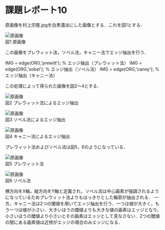 # 課題レポート10

原画像を村上宗隆.jpgを白黒濃淡にした画像とする．これを図1とする．

![原画像](https://github.com/Kobayashi-Takahiro-Training/FILE/blob/master/kadai3_0.jpg)  
図1 原画像

この画像をプレウィット法，ソベル法，キャニー法でエッジ抽出を行う．

IMG = edge(ORG,'prewitt'); % エッジ抽出（プレウィット法）
IMG = edge(ORG,'sobel'); % エッジ抽出（ソベル法）
IMG = edge(ORG,'canny'); % エッジ抽出（キャニー法）

この処理によって得られた画像を図2～4とする．

![原画像](https://github.com/Kobayashi-Takahiro-Training/FILE/blob/master/プレウィット.jpg)  
図2 プレウィット法によるエッジ抽出

![原画像](https://github.com/Kobayashi-Takahiro-Training/FILE/blob/master/ソベル.jpg)  
図3 ソベル法によるエッジ抽出

![原画像](https://github.com/Kobayashi-Takahiro-Training/FILE/blob/master/キャニー.jpg)  
図4 キャニー法によるエッジ抽出

プレウィット法およびソベル法は図5，6のようになっている．

![原画像](https://github.com/Kobayashi-Takahiro-Training/FILE/blob/master/プレウィット.PNG)  
図5 プレウィット法

![原画像](https://github.com/Kobayashi-Takahiro-Training/FILE/blob/master/ソベル.PNG)  
図6 ソベル法

横方向をX軸，縦方向をY軸と定義され，ソベル法は中心画素が強調されるようになっているためプレウィット法よりもはっきりとした輪郭が抽出される．
一方，キャニー法は2つの閾値を用いてエッジ抽出を行う．一つは値が大きく，もう一つは値が小さい．大きいほうの閾値よりも大きな値の画素はエッジとなり，小さいほうの閾値より小さいとその画素はエッジとして見なさない．2つの閾値の間にある画素値は近傍がエッジの場合のみエッジになる．
